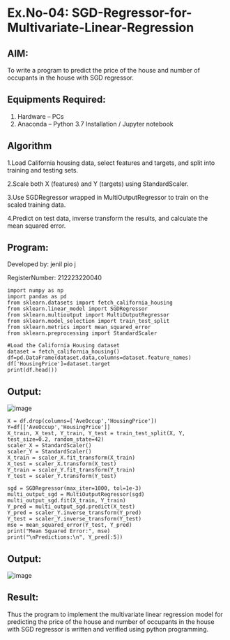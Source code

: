 #  Ex.No-04: SGD-Regressor-for-Multivariate-Linear-Regression

## AIM:
To write a program to predict the price of the house and number of occupants in the house with SGD regressor.

## Equipments Required:
1. Hardware – PCs
2. Anaconda – Python 3.7 Installation / Jupyter notebook

## Algorithm
1.Load California housing data, select features and targets, and split into training and testing sets.

2.Scale both X (features) and Y (targets) using StandardScaler.

3.Use SGDRegressor wrapped in MultiOutputRegressor to train on the scaled training data.

4.Predict on test data, inverse transform the results, and calculate the mean squared error.

 

## Program:

Developed by: jenil pio j

RegisterNumber: 212223220040




~~~
import numpy as np
import pandas as pd
from sklearn.datasets import fetch_california_housing
from sklearn.linear_model import SGDRegressor
from sklearn.multioutput import MultiOutputRegressor
from sklearn.model_selection import train_test_split
from sklearn.metrics import mean_squared_error
from sklearn.preprocessing import StandardScaler

#Load the California Housing dataset
dataset = fetch_california_housing()
df=pd.DataFrame(dataset.data,columns=dataset.feature_names)
df['HousingPrice']=dataset.target
print(df.head())
~~~

## Output:
![image](https://github.com/user-attachments/assets/7fe44e36-3a45-4178-98a3-29f103f2fb1e)



~~~
X = df.drop(columns=['AveOccup','HousingPrice'])
Y=df[['AveOccup','HousingPrice']]
X_train, X_test, Y_train, Y_test = train_test_split(X, Y, test_size=0.2, random_state=42)
scaler_X = StandardScaler()
scaler_Y = StandardScaler()
X_train = scaler_X.fit_transform(X_train)
X_test = scaler_X.transform(X_test)
Y_train = scaler_Y.fit_transform(Y_train)
Y_test = scaler_Y.transform(Y_test) 
~~~


~~~
sgd = SGDRegressor(max_iter=1000, tol=1e-3)
multi_output_sgd = MultiOutputRegressor(sgd)
multi_output_sgd.fit(X_train, Y_train)
Y_pred = multi_output_sgd.predict(X_test)
Y_pred = scaler_Y.inverse_transform(Y_pred)
Y_test = scaler_Y.inverse_transform(Y_test)
mse = mean_squared_error(Y_test, Y_pred)
print("Mean Squared Error:", mse)
print("\nPredictions:\n", Y_pred[:5])
~~~

## Output:
![image](https://github.com/user-attachments/assets/dbac5134-9196-425e-8077-754ad172cbd7)




## Result:
Thus the program to implement the multivariate linear regression model for predicting the price of the house and number of occupants in the house with SGD regressor is written and verified using python programming.
